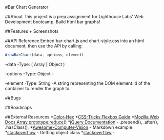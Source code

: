 #Bar Chart Generator

##About
This project is a prep assignment for Lighthouse Labs' Web Development bootcamp.  Build html bar graphs!

##Features + Screenshots

##API Reference
Embed bar-chart.js and chart-style.css into an html document, then use the API by calling:
```javascript
drawBarChart(data, options, element)
```
  -data
    -Type: ( Array | Object )

  -options
    -Type: Object
    -

  -element
    -Type: String
    -A string representing the DOM element.id of the container to render the graph to

##Bugs

##Roadmaps

##External Resources
*[Color-Hex](www.color-hex.com)
*[CSS-Tricks Flexbox Guide](https://css-tricks.com/snippets/css/a-guide-to-flexbox/)
*[Mozilla Web Docs Array.prototype.reduce()](https://developer.mozilla.org/en-US/docs/Web/JavaScript/Reference/Global_Objects/Array/Reduce)
*[jQuery Documentation](http://api.jquery.com) - .prepend(), .after(), .hasClass(),
*[Awesome-Computer-Vision](https://github.com/jbhuang0604/awesome-computer-vision/blob/master/README.md) - Markdown example
*[stackoverflow](https://stackoverflow.com/questions/1249531/how-to-get-a-javascript-objects-class#1249554) - Getting object class
*[stackoverflow](https://stackoverflow.com/questions/280389/how-do-you-find-out-the-caller-function-in-javascript) -